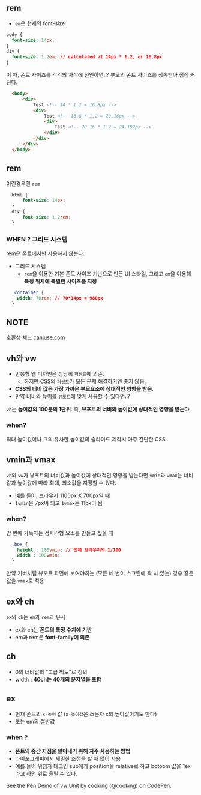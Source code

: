 ## rem
- `em`은 현재의 font-size
```css
body {
  font-size: 14px;
}
div {
  font-size: 1.2em; // calculated at 14px * 1.2, or 16.8px
}
```

이 때, 폰트 사이즈를 각각의 자식에 선언하면..?
부모의 폰트 사이즈를 상속받아 점점 커진다.
```html
  <body>
      <div>
          Test <!-- 14 * 1.2 = 16.8px -->
          <div>
              Test <!-- 16.8 * 1.2 = 20.16px -->
              <div>
                  Test <!-- 20.16 * 1.2 = 24.192px -->
              </div>
          </div>
      </div>
  </body>
```

## rem
이런경우엔 `rem`

```css
  html {
      font-size: 14px;
  }
  div {
      font-size: 1.2rem;
  }
```

### WHEN ? 그리드 시스템
rem은 폰트에서만 사용하지 않는다.
- 그리드 시스템
  - `rem`을 이용한 기본 폰트 사이즈 기반으로 만든 UI 스타일, 그리고 `em`을 이용해 **특정 위치에 특별한 사이즈를 지정**

```css
  .container {
    width: 70rem; // 70*14px = 980px
  }
```

## NOTE
호환성 체크 [caniuse.com](caniuse.com)

## vh와 vw
- 반응형 웹 디자인은 상당히 `퍼센트`에 의존.
  - 하지만 CSS의 `퍼센트`가 모든 문제 해결하기엔 좋지 않음.
- **CSS의 너비 값은 가장 가까운 부모요소에 상대적인 영향을 받음**.
- 만약 너비와 높이를 `뷰포트`에 맞게 사용할 수 있다면..?

`vh`는 **높이값의 100분의 1단위**. 즉, **뷰포트의 너비와 높이값에 상대적인 영향을 받는다**.


### when?

최대 높이값이나 그의 유사한 높이값의 슬라이드 제작시 아주 간단한 CSS


## vmin과 vmax
`vh`와 `vw`가 뷰포트의 너비값과 높이값에 상대적인 영향을 받는다면 `vmin`과 `vmax`는 너비값과 높이값에 따라 최대, 최소값을 지정할 수 있다.
- 예를 들어, 브라우저 1100px X 700px일 때
- `1vmin`은 7px이 되고 `1vmax`는 11px이 됨

### when?

양 변에 가득차는 정사각형 요소를 만들고 싶을 때

```css
  .box {
    height : 100vmin; // 전체 브라우저의 1/100
    width : 100vmin;
  }
```

만약 커버처럼 뷰포트 화면에 보여야하는 (모든 네 변이 스크린에 꽉 차 있는) 경우 같은 값을 `vmax`로 적용



## ex와 ch

`ex`와 `ch`는 `em`과 `rem`과 유사
- ex와 ch는 **폰트의 특정 수치에 기반**
- em과 rem은 **font-family에 의존**

## ch
- 0의 너비값의 "고급 척도"로 정의
- width : **40ch는 40개의 문자열을 포함**

## ex
- 현재 폰트의 `x-높이` 값 (`x-높이값`은 소문자 x의 높이값이기도 한다)
- 또는 em의 절반값

### when ?
- **폰트의 중간 지점을 알아내기 위해 자주 사용하는 방법**
- 타이포그래피에서 세밀한 조정을 할 때 많이 사용
- 예를 들어 위첨자 태그인 sup에게 position을 relative로 하고 botoom 값을 1ex라고 하면 위로 올릴 수 있다.

<p data-height="265" width="100%" data-theme-id="0" data-slug-hash="LRjRAm" data-default-tab="css,result" data-user="cooking" data-embed-version="2" class="codepen">See the Pen <a href="http://codepen.io/cooking/pen/LRjRAm/">Demo of vw Unit</a> by cooking (<a href="http://codepen.io/cooking">@cooking</a>) on <a href="http://codepen.io">CodePen</a>.</p>
<script async src="//assets.codepen.io/assets/embed/ei.js"></script>

